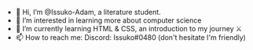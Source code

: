 - 👋 Hi, I’m @Issuko-Adam, a literature student. 
- 👀 I’m interested in learning more about computer science  
- 🌱 I’m currently learning HTML & CSS, an introduction to my journey ⚔️
- 📫 How to reach me: Discord: Issuko#0480 (don't hesitate I'm friendly)

<!---
Issuko-Adam/Issuko-Adam is a ✨ special ✨ repository because its `README.md` (this file) appears on your GitHub profile.
You can click the Preview link to take a look at your changes.
--->
